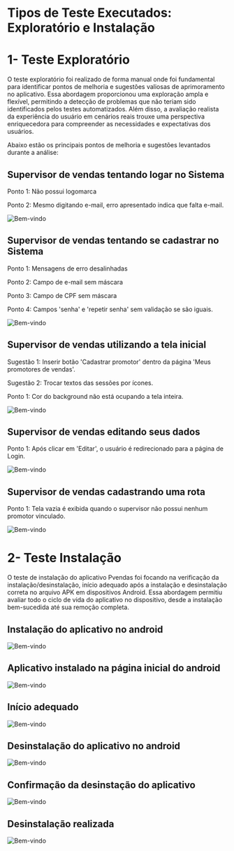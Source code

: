# Tipos de Teste Executados: Exploratório e Instalação

# 1- Teste Exploratório
O teste exploratório foi realizado de forma manual onde foi fundamental para identificar pontos de melhoria e sugestões valiosas de aprimoramento no aplicativo. Essa abordagem proporcionou uma exploração ampla e flexível, permitindo a detecção de problemas que não teriam sido identificados pelos testes automatizados. Além disso, a avaliação realista da experiência do usuário em cenários reais trouxe uma perspectiva enriquecedora para compreender as necessidades e expectativas dos usuários.

Abaixo estão os principais pontos de melhoria e sugestões levantados durante a análise:


## Supervisor de vendas tentando logar no Sistema
Ponto 1: Não possui logomarca

Ponto 2: Mesmo digitando e-mail, erro apresentado indica que falta e-mail.

![Bem-vindo](https://i.imgur.com/HsxXIG3.png)


## Supervisor de vendas tentando se cadastrar no Sistema
Ponto 1: Mensagens de erro desalinhadas

Ponto 2: Campo de e-mail sem máscara

Ponto 3: Campo de CPF sem máscara

Ponto 4: Campos 'senha' e 'repetir senha' sem validação se são iguais.

![Bem-vindo](https://i.imgur.com/i5Q8oCv.png)

## Supervisor de vendas utilizando a tela inicial
Sugestão 1: Inserir botão 'Cadastrar promotor' dentro da página 'Meus promotores de vendas'.

Sugestão 2: Trocar textos das sessões por ícones.

Ponto 1: Cor do background não está ocupando a tela inteira.

![Bem-vindo](https://i.imgur.com/tFKSUkQ.png)

## Supervisor de vendas editando seus dados
Ponto 1: Após clicar em 'Editar', o usuário é redirecionado para a página de Login.

![Bem-vindo](https://i.imgur.com/7YZVYMW.png)

## Supervisor de vendas cadastrando uma rota
Ponto 1: Tela vazia é exibida quando o supervisor não possui nenhum promotor vinculado.

![Bem-vindo](https://i.imgur.com/Qktk3mx.png)


# 2- Teste Instalação
O teste de instalação do aplicativo Pvendas foi focando na verificação da instalação/desinstalação, início adequado após a instalação e desinstalação correta no arquivo APK em dispositivos Android. Essa abordagem permitiu avaliar todo o ciclo de vida do aplicativo no dispositivo, desde a instalação bem-sucedida até sua remoção completa.



## Instalação do aplicativo no android

![Bem-vindo](https://i.imgur.com/VT9hEIo.png)

## Aplicativo instalado na página inicial do android

![Bem-vindo](https://i.imgur.com/p76bCKT.png)

## Início adequado

![Bem-vindo](https://i.imgur.com/zAJZYxX.png)

## Desinstalação do aplicativo no android

![Bem-vindo](https://i.imgur.com/2DjujGg.png)

## Confirmação da desinstação do aplicativo

![Bem-vindo](https://i.imgur.com/wH8Sagk.png)

## Desinstalação realizada

![Bem-vindo](https://i.imgur.com/CyiJ4dz.png)
